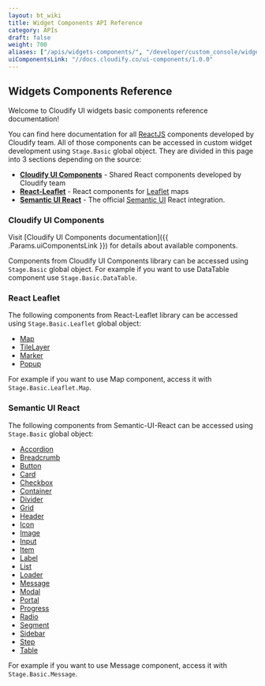 ```yaml
---
layout: bt_wiki
title: Widget Components API Reference
category: APIs
draft: false
weight: 700
aliases: ["/apis/widgets-components/", "/developer/custom_console/widgets-components/"]
uiComponentsLink: "//docs.cloudify.co/ui-components/1.0.0"
---
```


## Widgets Components Reference

Welcome to Cloudify UI widgets basic components reference documentation!

You can find here documentation for all [ReactJS](https://reactjs.org/) components developed by Cloudify team. 
All of those components can be accessed in custom widget development using `Stage.Basic` global object. They are divided in this page into 3 sections depending on the source:

* **[Cloudify UI Components](https://github.com/cloudify-cosmo/cloudify-ui-components)** - Shared React components developed by Cloudify team
* **[React-Leaflet](https://react-leaflet.js.org)** - React components for [Leaflet](https://leafletjs.com/) maps
* **[Semantic UI React](https://react.semantic-ui.com)** - The official [Semantic UI](https://semantic-ui.com/) React integration.

### Cloudify UI Components

Visit [Cloudify UI Components documentation]({{ .Params.uiComponentsLink }}) for details about available components.

Components from Cloudify UI Components library can be accessed using `Stage.Basic` global object. For example if you want to use DataTable component use `Stage.Basic.DataTable`. 

### React Leaflet

The following components from React-Leaflet library can be accessed using `Stage.Basic.Leaflet` global object: 
* [Map](https://react-leaflet.js.org/docs/en/components#map) 
* [TileLayer](https://react-leaflet.js.org/docs/en/components#tilelayer) 
* [Marker](https://react-leaflet.js.org/docs/en/components#marker) 
* [Popup](https://react-leaflet.js.org/docs/en/components#popup) 

For example if you want to use Map component, access it with `Stage.Basic.Leaflet.Map`.

### Semantic UI React

The following components from Semantic-UI-React can be accessed using `Stage.Basic` global object: 

* [Accordion](https://react.semantic-ui.com/modules/accordion)
* [Breadcrumb](https://react.semantic-ui.com/collections/breadcrumb) 
* [Button](https://react.semantic-ui.com/elements/button)
* [Card](https://react.semantic-ui.com/views/card)
* [Checkbox](https://react.semantic-ui.com/modules/checkbox)
* [Container](https://react.semantic-ui.com/elements/container) 
* [Divider](https://react.semantic-ui.com/elements/divider) 
* [Grid](https://react.semantic-ui.com/collections/grid)
* [Header](https://react.semantic-ui.com/elements/header) 
* [Icon](https://react.semantic-ui.com/elements/icon) 
* [Image](https://react.semantic-ui.com/elements/image) 
* [Input](https://react.semantic-ui.com/elements/input) 
* [Item](https://react.semantic-ui.com/views/item)
* [Label](https://react.semantic-ui.com/elements/label) 
* [List](https://react.semantic-ui.com/elements/list)
* [Loader](https://react.semantic-ui.com/elements/loader)
* [Message](https://react.semantic-ui.com/collections/message) 
* [Modal](https://react.semantic-ui.com/modules/modal) 
* [Portal](https://react.semantic-ui.com/addons/portal)
* [Progress](https://react.semantic-ui.com/modules/progress) 
* [Radio](https://react.semantic-ui.com/addons/radio)
* [Segment](https://react.semantic-ui.com/elements/segment) 
* [Sidebar](https://react.semantic-ui.com/modules/sidebar) 
* [Step](https://react.semantic-ui.com/elements/step)
* [Table](https://react.semantic-ui.com/collections/table) 

For example if you want to use Message component, access it with `Stage.Basic.Message`. 
